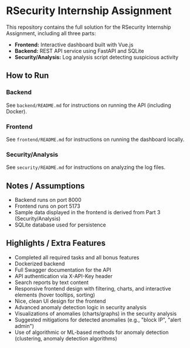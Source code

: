 # RSecurity Internship Assignment

This repository contains the full solution for the RSecurity Internship Assignment, including all three parts:

- **Frontend:** Interactive dashboard built with Vue.js
- **Backend:** REST API service using FastAPI and SQLite
- **Security/Analysis:** Log analysis script detecting suspicious activity

## How to Run

### Backend
See `backend/README.md` for instructions on running the API (including Docker).

### Frontend
See `frontend/README.md` for instructions on running the dashboard locally.

### Security/Analysis
See `security/README.md` for instructions on analyzing the log files.

## Notes / Assumptions
- Backend runs on port 8000
- Frontend runs on port 5173
- Sample data displayed in the frontend is derived from Part 3 (Security/Analysis)
- SQLite database used for persistence

## Highlights / Extra Features
- Completed all required tasks and all bonus features
- Dockerized backend
- Full Swagger documentation for the API
- API authentication via X-API-Key header
- Search reports by text content
- Responsive frontend design with filtering, charts, and interactive elements (hover tooltips, sorting)
- Nice, clean UI design for the frontend
- Advanced anomaly detection logic in security analysis
- Visualizations of anomalies (charts/graphs) in the security analysis
- Suggested mitigations for detected anomalies (e.g., "block IP", "alert admin")
- Use of algorithmic or ML-based methods for anomaly detection (clustering, anomaly detection algorithms)

